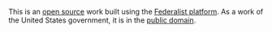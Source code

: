 This is an [open source] work built using the [Federalist platform](https://federalist.18f.gov/). As a work of the United States government,
it is in the [public domain][license].

[open source]: https://github.com/us-federal-sbst/SBST-NSTC
[license]: https://github.com/us-federal-sbst/SBST-NSTC/blob/master/LICENSE
